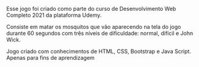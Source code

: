 Esse jogo foi criado como parte do curso de Desenvolvimento Web Completo 2021 da plataforma Udemy.

Consiste em matar os mosquitos que vão aparecendo na tela do jogo durante 60 segundos com três níveis de dificuldade: normal, difícil e John Wick.

Jogo criado com conhecimentos de HTML, CSS, Bootstrap e Java Script. Apenas para fins de aprendizagem